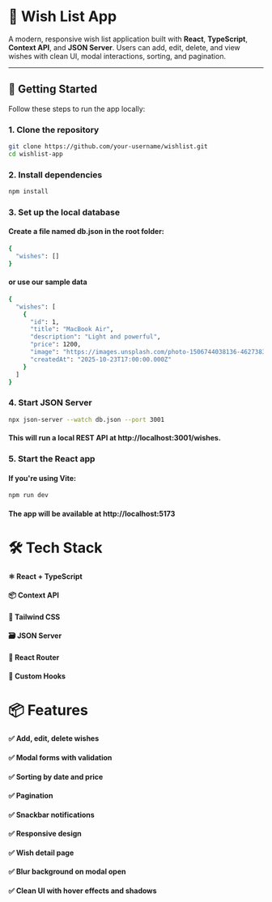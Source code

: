 # 🌟 Wish List App

A modern, responsive wish list application built with **React**, **TypeScript**, **Context API**, and **JSON Server**. Users can add, edit, delete, and view wishes with clean UI, modal interactions, sorting, and pagination.

---

## 🚀 Getting Started

Follow these steps to run the app locally:

### 1. Clone the repository

```bash
git clone https://github.com/your-username/wishlist.git
cd wishlist-app
```

### 2. Install dependencies

```bash
npm install
```

### 3. Set up the local database
#### Create a file named db.json in the root folder:

```bash
{
  "wishes": []
}
```

#### or use our sample data

```bash
{
  "wishes": [
    {
      "id": 1,
      "title": "MacBook Air",
      "description": "Light and powerful",
      "price": 1200,
      "image": "https://images.unsplash.com/photo-1506744038136-46273834b3fb",
      "createdAt": "2025-10-23T17:00:00.000Z"
    }
  ]
}
```

### 4. Start JSON Server

```bash
npx json-server --watch db.json --port 3001
```
#### This will run a local REST API at http://localhost:3001/wishes.

### 5. Start the React app
#### If you're using Vite:

```bash
npm run dev
```

#### The app will be available at http://localhost:5173

# 🛠 Tech Stack

   #### ⚛️ React + TypeScript

   #### 📦 Context API

   #### 🎨 Tailwind CSS

   #### 🗃️ JSON Server

   #### 🧭 React Router

   #### 🧩 Custom Hooks

# 📦 Features

   #### ✅ Add, edit, delete wishes

   #### ✅ Modal forms with validation

   #### ✅ Sorting by date and price

   #### ✅ Pagination

   #### ✅ Snackbar notifications

   #### ✅ Responsive design

   #### ✅ Wish detail page

   #### ✅ Blur background on modal open

   #### ✅ Clean UI with hover effects and shadows    